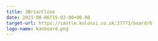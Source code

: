 ```yaml
---
title: 3BriarClose
date: 2021-08-06T15-02-00+00.00
target-url: https://castle.kolossi.co.uk:37773/board/6
logo-name: kanboard.png
---
```

